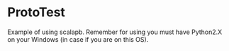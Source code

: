 # ProtoTest

Example of using scalapb. Remember for using you must have Python2.X on your Windows (in case if you are on this OS).

